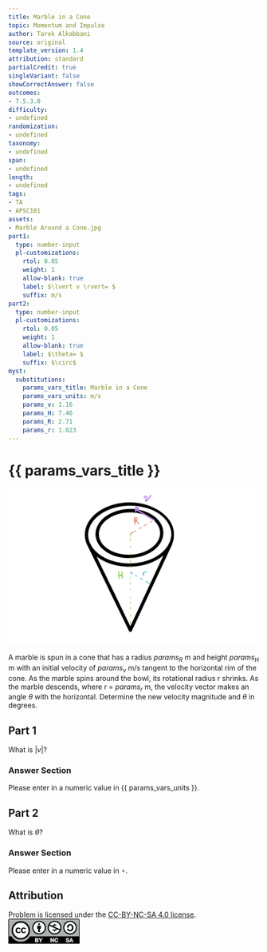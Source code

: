 ```yaml
---
title: Marble in a Cone
topic: Momentum and Impulse
author: Tarek Alkabbani
source: original
template_version: 1.4
attribution: standard
partialCredit: true
singleVariant: false
showCorrectAnswer: false
outcomes:
- 7.5.3.0
difficulty:
- undefined
randomization:
- undefined
taxonomy:
- undefined
span:
- undefined
length:
- undefined
tags:
- TA
- APSC181
assets:
- Marble Around a Cone.jpg
part1:
  type: number-input
  pl-customizations:
    rtol: 0.05
    weight: 1
    allow-blank: true
    label: $\lvert v \rvert= $
    suffix: m/s
part2:
  type: number-input
  pl-customizations:
    rtol: 0.05
    weight: 1
    allow-blank: true
    label: $\theta= $
    suffix: $\circ$
myst:
  substitutions:
    params_vars_title: Marble in a Cone
    params_vars_units: m/s
    params_v: 1.16
    params_H: 7.46
    params_R: 2.71
    params_r: 1.023
---
```

# {{ params_vars_title }}
<img src="Marble Around a Cone.jpg" width=500>

A marble is spun in a cone that has a radius ${{params_R}}$ m and height ${{params_H}}$ m with an initial velocity of ${{params_v}}$ m/s tangent to the horizontal rim of the cone. As the marble spins around the bowl, its rotational radius r shrinks. As the marble descends, where r  = ${{params_r}}$ m, the velocity vector makes an angle $\theta$ with the horizontal. Determine the new velocity magnitude and $\theta$ in degrees.

## Part 1

What is $\lvert v \rvert$?

### Answer Section

Please enter in a numeric value in {{ params_vars_units }}.

## Part 2

What is $\theta$?

### Answer Section

Please enter in a numeric value in $\circ$.

## Attribution

Problem is licensed under the [CC-BY-NC-SA 4.0 license](https://creativecommons.org/licenses/by-nc-sa/4.0/).<br> ![The Creative Commons 4.0 license requiring attribution-BY, non-commercial-NC, and share-alike-SA license.](https://raw.githubusercontent.com/firasm/bits/master/by-nc-sa.png)